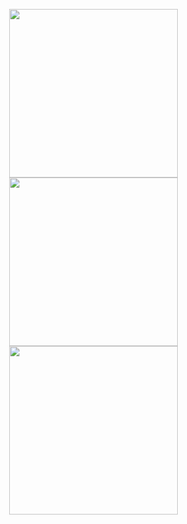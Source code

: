 <p align="center">
  <img src="https://github.com/user-attachments/assets/54add84a-6ba3-454d-b6da-2c6505061f62" width="300">
  <img src="https://github.com/user-attachments/assets/dd7c0b8b-1645-476b-813f-5ab2f4e0f2ce" width="300">
  <img src="https://github.com/user-attachments/assets/45d5a5da-f2ce-4bb6-abee-fc5df6160fcb" width="300">
</p>

